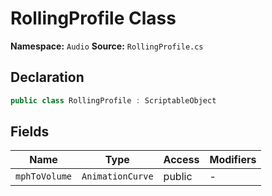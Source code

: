 # RollingProfile Class

**Namespace:** `Audio`
**Source:** `RollingProfile.cs`

## Declaration

```csharp
public class RollingProfile : ScriptableObject
```

## Fields

| Name | Type | Access | Modifiers |
|------|------|--------|-----------|
| `mphToVolume` | `AnimationCurve` | public | - |

